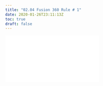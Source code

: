 ```yaml
---
title: "02.04 Fusion 360 Rule # 1"
date: 2020-01-26T23:11:13Z
toc: true
draft: false
---
```


![Link to included file content](../../../../3d-modeling/fusion-360-rule-number-one.md)
